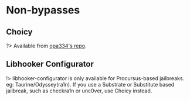 # Non-bypasses

## Choicy

?> Available from [opa334's repo](https://opa334.github.io/).

## Libhooker Configurator

!> libhooker-configurator is only available for Procursus-based jailbreaks. eg: Taurine/Odyssey(ra1n). If you use a Substrate or Substitute based jailbreak, such as checkra1n or unc0ver, use Choicy instead.